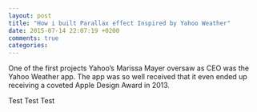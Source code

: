 ```yaml
---
layout: post
title: "How i built Parallax effect Inspired by Yahoo Weather"
date: 2015-07-14 22:07:19 +0200
comments: true
categories: 
---
```


One of the first projects Yahoo’s Marissa Mayer oversaw as CEO was the Yahoo Weather app. The app was so well received that it even ended up receiving a coveted Apple Design Award in 2013.

Test Test Test
